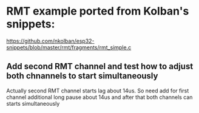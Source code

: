 # RMT example ported from Kolban's snippets:
https://github.com/nkolban/esp32-snippets/blob/master/rmt/fragments/rmt_simple.c
## Add second RMT channel and test how to adjust both chnannels to start simultaneously
Actually second RMT channel starts lag about 14us. So need add for first channel additional long pause about 14us and after that both channels can starts simultaneously

